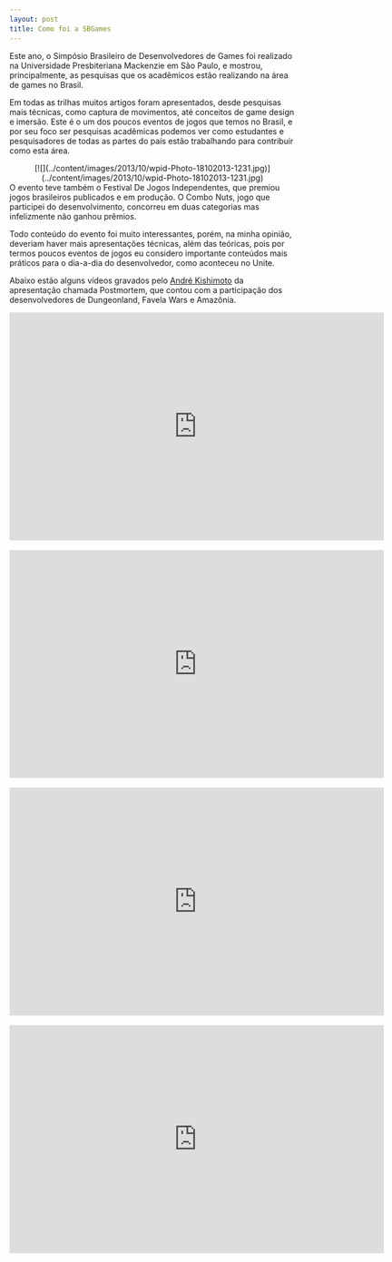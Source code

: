 ```yaml
---
layout: post
title: Como foi a SBGames
---
```


Este ano, o Simpósio Brasileiro de Desenvolvedores de Games foi realizado na Universidade Presbiteriana Mackenzie em São Paulo, e mostrou, principalmente, as pesquisas que os acadêmicos estão realizando na área de games no Brasil.

Em todas as trilhas muitos artigos foram apresentados, desde pesquisas mais técnicas, como captura de movimentos, até conceitos de game design e imersão. Este é o um dos poucos eventos de jogos que temos no Brasil, e por seu foco ser pesquisas acadêmicas podemos ver como estudantes e pesquisadores de todas as partes do país estão trabalhando para contribuir como esta área.

<div class="separator" style="clear: both; text-align: center;">[![](../content/images/2013/10/wpid-Photo-18102013-1231.jpg)](../content/images/2013/10/wpid-Photo-18102013-1231.jpg)</div>O evento teve também o Festival De Jogos Independentes, que premiou jogos brasileiros publicados e em produção. O Combo Nuts, jogo que participei do desenvolvimento, concorreu em duas categorias mas infelizmente não ganhou prêmios.

Todo conteúdo do evento foi muito interessantes, porém, na minha opinião, deveriam haver mais apresentações técnicas, além das teóricas, pois por termos poucos eventos de jogos eu considero importante conteúdos mais práticos para o dia-a-dia do desenvolvedor, como aconteceu no Unite.

Abaixo estão alguns vídeos gravados pelo [André Kishimoto](http://kishimoto.com.br/blog/ "Kishimoto") da apresentação chamada Postmortem, que contou com a participação dos desenvolvedores de Dungeonland, Favela Wars e Amazônia.

<span class="embed-youtube" style="text-align:center; display: block;"><iframe allowfullscreen="true" class="youtube-player" frameborder="0" height="402" src="http://www.youtube.com/embed/HnRf9GMaHJM?version=3&rel=1&fs=1&autohide=2&showsearch=0&showinfo=1&iv_load_policy=1&wmode=transparent" type="text/html" width="660"></iframe></span>

<span class="embed-youtube" style="text-align:center; display: block;"><iframe allowfullscreen="true" class="youtube-player" frameborder="0" height="402" src="http://www.youtube.com/embed/PXf8K_-sSr0?version=3&rel=1&fs=1&autohide=2&showsearch=0&showinfo=1&iv_load_policy=1&wmode=transparent" type="text/html" width="660"></iframe></span>

<span class="embed-youtube" style="text-align:center; display: block;"><iframe allowfullscreen="true" class="youtube-player" frameborder="0" height="402" src="http://www.youtube.com/embed/SLfD61FMQxQ?version=3&rel=1&fs=1&autohide=2&showsearch=0&showinfo=1&iv_load_policy=1&wmode=transparent" type="text/html" width="660"></iframe></span>

<span class="embed-youtube" style="text-align:center; display: block;"><iframe allowfullscreen="true" class="youtube-player" frameborder="0" height="402" src="http://www.youtube.com/embed/U1Dtn0jY8Bg?version=3&rel=1&fs=1&autohide=2&showsearch=0&showinfo=1&iv_load_policy=1&wmode=transparent" type="text/html" width="660"></iframe></span>

 
